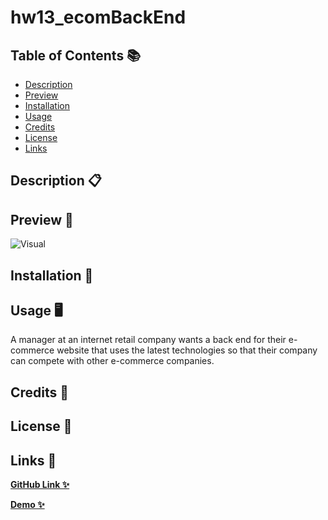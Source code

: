 # hw13_ecomBackEnd

## Table of Contents 📚

- [Description](#description)
- [Preview](#preview)
- [Installation](#installation)
- [Usage](#usage)
- [Credits](#credits)
- [License](#license)
- [Links](#links)

## Description 📋

## Preview 📸

![Visual](./assets/images/porti.gif)

## Installation 🔐

## Usage 🖥

A manager at an internet retail company wants a back end for their e-commerce website that uses the latest technologies so that their company can compete with other e-commerce companies. 

## Credits 📑

## License 📍

## Links 💾

**[GitHub Link ✨](https://github.com/mxhuisken/hw13_ecomBackEnd)**

**[Demo ✨](X)**